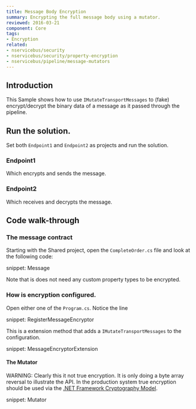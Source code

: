 ```yaml
---
title: Message Body Encryption
summary: Encrypting the full message body using a mutator.
reviewed: 2016-03-21
component: Core
tags:
- Encryption
related:
- nservicebus/security
- nservicebus/security/property-encryption
- nservicebus/pipeline/message-mutators
---
```



## Introduction

This Sample shows how to use `IMutateTransportMessages` to (fake) encrypt/decrypt the binary data of a message as it passed through the pipeline.


## Run the solution.

Set both `Endpoint1` and `Endpoint2` as projects and run the solution.


### Endpoint1

Which encrypts and sends the message.


### Endpoint2

Which receives and decrypts the message.


## Code walk-through


### The message contract

Starting with the Shared project, open the `CompleteOrder.cs` file and look at the following code:

snippet: Message

Note that is does not need any custom property types to be encrypted.


### How is encryption configured.

Open either one of the `Program.cs`. Notice the line

snippet: RegisterMessageEncryptor

This is a extension method that adds a `IMutateTransportMessages` to the configuration.

snippet: MessageEncryptorExtension


#### The Mutator

WARNING: Clearly this it not true encryption. It is only doing a byte array reversal to illustrate the API. In the production system true encryption should be used via the [.NET Framework Cryptography Model](https://msdn.microsoft.com/en-us/library/0ss79b2x.aspx).

snippet: Mutator